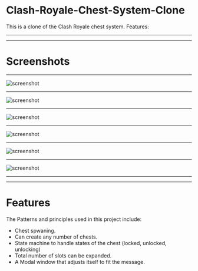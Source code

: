 # Clash-Royale-Chest-System-Clone
This is a clone of the Clash Royale chest system. Features:
___
___
# Screenshots
___
![screenshot](/Screenshots/1.jpg) 
___
![screenshot](/Screenshots/2.jpg)
___
![screenshot](/Screenshots/3.jpg) 
___
![screenshot](/Screenshots/4.jpg)
___
![screenshot](/Screenshots/5.jpg) 
___
![screenshot](/Screenshots/6.jpg)
___
___
# Features
The Patterns and principles used in this project include:
 * Chest spwaning.
 * Can create any number of chests.
 * State machine to handle states of the chest (locked, unlocked, unlocking)
 * Total number of slots can be expanded.
 * A Modal window that adjusts itself to fit the message.
